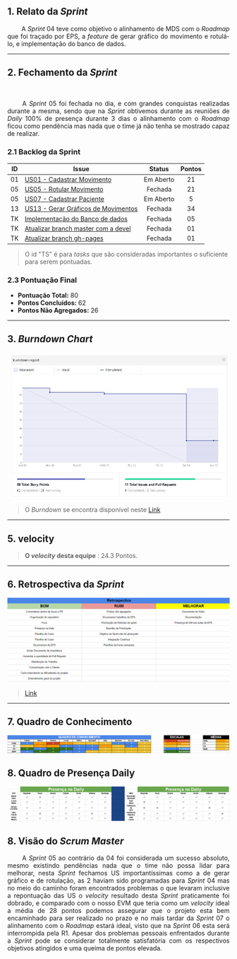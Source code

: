 ## 1. Relato da _Sprint_

<p align="justify">&emsp;&emsp; A <i>Sprint</i> 04 teve como objetivo o alinhamento de MDS com o <i>Roadmap</i> que foi traçado por EPS, a <i>feature</i> de gerar gráfico do movimento e rotulá-lo, e implementação do banco de dados.</p>

---

## 2. Fechamento da _Sprint_
<p align="justify">&emsp;&emsp; <p align="justify">&emsp;&emsp; A <i>Sprint</i> 05 foi fechada no dia, e com grandes conquistas realizadas durante a mesma, sendo que na <i>Sprint</i> obtivemos durante as reuniões de <i>Daily</i> 100% de presença durante 3 dias o alinhamento com o <i>Roadmap</i> ficou como pendência mas nada que o time já não tenha se mostrado capaz de realizar.  </p>

### 2.1 Backlog da Sprint

| ID | Issue | Status | Pontos |
|:--:| ------- | :----: | :----: |
| 01 | [US01 - Cadastrar Movimento](https://github.com/fga-gpp-mds/2018.1-Reabilitacao-Motora/issues/96) | Em Aberto | 21 |
| 05 | [US05 - Rotular Movimento](https://github.com/fga-gpp-mds/2018.1-Reabilitacao-Motora/issues/88) | Fechada | 21 |
| 05 | [US07 - Cadastrar Paciente](https://github.com/fga-gpp-mds/2018.1-reabilitacao-motora/issues/95) | Em Aberto | 5 |
| 13 | [US13 - Gerar Gráficos de Movimentos](https://github.com/fga-gpp-mds/2018.1-Reabilitacao-Motora/issues/46)| Fechada | 34 |
| TK | [Implementação do Banco de dados](https://github.com/fga-gpp-mds/2018.1-Reabilitacao-Motora/issues/66) | Fechada | 05 |
| TK | [Atualizar branch master com a devel](https://github.com/fga-gpp-mds/2018.1-reabilitacao-motora/issues/98) | Fechada | 01 |
| TK | [Atualizar branch gh-pages](https://github.com/fga-gpp-mds/2018.1-reabilitacao-motora/issues/106)| Fechada | 01 |

> O id "TS" é para *tasks* que são consideradas importantes o suficiente para serem pontuadas.

### 2.3 Pontuação Final

* **Pontuação Total:** 80
* **Pontos Concluídos:** 62
* **Pontos Não Agregados:** 26

------------

## 3. _Burndown Chart_

![](https://raw.githubusercontent.com/RomeuCarvalhoAntunes/2018.1-Reabilitacao-Motora/master/docs/imagens/Burndown/Sprint_05.png)

> O _Burndown_ se encontra disponível neste [Link](https://github.com/fga-gpp-mds/2018.1-Reabilitacao-Motora/issues#reports?report=burndown&milestoneId=3179764)

------------

## 5. velocity

> **O _velocity_ desta equipe**  : 24.3 Pontos.

------------


## 6. Retrospectiva da _Sprint_

![](https://raw.githubusercontent.com/RomeuCarvalhoAntunes/2018.1-Reabilitacao-Motora/master/docs/imagens/Retrospectiva/Retrospectiva_Sprint05.png)

 >[Link](https://raw.githubusercontent.com/RomeuCarvalhoAntunes/2018.1-Reabilitacao-Motora/master/docs/imagens/Retrospectiva/Retrospectiva_Sprint05.png)

------------

## 7. Quadro de Conhecimento

![](https://raw.githubusercontent.com/RomeuCarvalhoAntunes/2018.1-Reabilitacao-Motora/master/docs/imagens/Quadro%20de%20Conhecimento/Quadro_Conhecimento_05.png)

## 8. Quadro de Presença Daily

![](https://raw.githubusercontent.com/RomeuCarvalhoAntunes/2018.1-Reabilitacao-Motora/master/docs/imagens/Daily/Sprint05.png)


## 8. Visão do _Scrum Master_
<p align="justify">&emsp;&emsp; A <i>Sprint</i> 05 ao contrário da 04 foi considerada um sucesso absoluto, mesmo existindo pendências nada que o time não possa lidar para melhorar, nesta <i>Sprint</i> fechamos US importantíssimas como a de gerar gráfico e de rotulação, as 2 haviam sido programadas para <i>Sprint</i> 04 mas no meio do caminho foram encontrados problemas o que levaram inclusive a repontuação das US o <i>velocity</i> resultado desta <i>Sprint</i> praticamente foi dobrado, e comparado com o nosso EVM que teria como um <i>velocity</i> ideal a média de 28 pontos podemos assegurar que o projeto esta bem encaminhado para ser realizado no prazo e no mais tardar da <i>Sprint</i> 07 o alinhamento com o <i>Roadmap</i> estará ideal, visto que na <i>Sprint</i> 06 esta será interrompida pela R1. Apesar dos problemas pessoais enfrentados durante a <i>Sprint</i> pode se considerar totalmente satisfatória com os respectivos objetivos atingidos e uma queima de pontos elevada.
</p>
